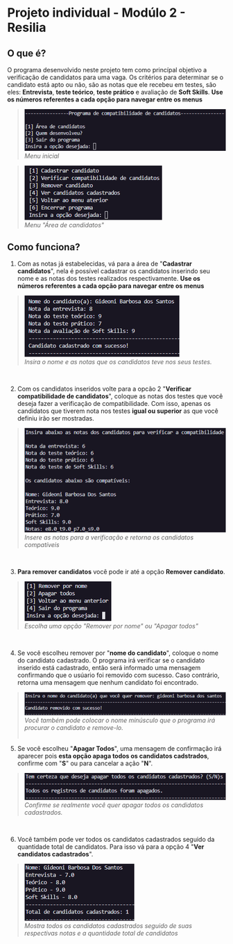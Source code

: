 # **Projeto individual - Modúlo 2 - Resilia**

## **O que é?**
O programa desenvolvido neste projeto tem como princípal objetivo a verificação de candidatos para uma vaga. Os critérios para determinar se o candidato está apto ou não, são as notas que ele recebeu em testes, são eles: **Entrevista**, **teste teórico**, **teste prático** e avaliação de **Soft Skills**. **Use os números referentes a cada opção para navegar entre os menus**
>![Getting Started](./img/1.png)<br>
_Menu inicial_


>![Getting Started](./img/2.png)<br>
_Menu "Área de candidatos"_

## **Como funciona?**
1. Com as notas já estabelecidas, vá para a área de "**Cadastrar candidatos**", nela é possível cadastrar os candidatos inserindo seu nome e as notas dos testes realizados respectivamente. **Use os números referentes a cada opção para navegar entre os menus**
>![Getting Started](./img/cadastro.png)<br>
>_Insira o nome e as notas que os candidatos teve nos seus testes._
<br>

2. Com os candidatos inseridos volte para a opcão 2 "**Verificar compatibilidade de candidatos**", coloque as notas dos testes que você deseja fazer a verificação de compatibilidade. Com isso, apenas os candidatos que tiverem nota nos testes **igual ou superior** as que você definiu irão ser mostradas.

>![Getting Started](./img/compativeis.png)<br>
_Insere as notas para a verificação e retorna os candidatos compatíveis_
<br>

3. **Para remover candidatos** você pode ir até a opção **Remover candidato**.<br>
>![Getting Started](./img/remover.png)<br>
_Escolha uma opção "Remover por nome" ou "Apagar todos"_
<br>

4. Se você escolheu remover por "**nome do candidato**", coloque o nome do candidato cadastrado. O programa irá verificar se o candidato inserido está cadastrado, então será informado uma mensagem confirmando que o usúario foi removido com sucesso. Caso contrário, retorna uma mensagem que nenhum candidato foi encontrado.
>![Getting Started](./img/removernome.png)<br>
_Você também pode colocar o nome minúsculo que o programa irá procurar o candidato e remove-lo._
<br><br>

5. Se você escolheu "**Apagar Todos**", uma mensagem de confirmação irá aparecer pois **esta opção apaga todos os candidatos cadstrados**, confirme com "**S**" ou para cancelar a ação "**N**".
>![Getting Started](./img/removetodos.png)<br>
_Confirme se realmente você quer apagar todos os candidatos cadastrados._
<br>

6. Você também pode ver todos os candidatos cadastrados seguido da quantidade total de candidatos. Para isso vá para a opção 4 "**Ver candidatos cadastrados**".

>![Getting Started](./img/vercandidato.png)<br>
_Mostra todos os candidatos cadastrados seguido de suas respectivas notas e a quantidade total de candidatos_
